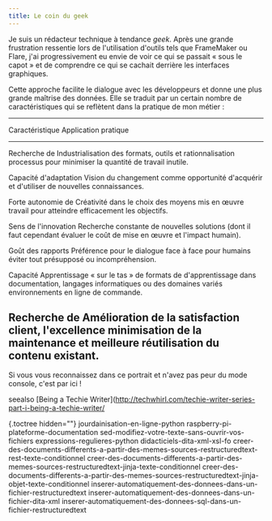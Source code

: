 ```yaml
---
title: Le coin du geek
---
```


Je suis un rédacteur technique à tendance *geek*. Après une grande
frustration ressentie lors de l'utilisation d'outils tels que
FrameMaker ou Flare, j'ai progressivement eu envie de voir ce qui se
passait « sous le capot » et de comprendre ce qui se cachait derrière
les interfaces graphiques.

Cette approche facilite le dialogue avec les développeurs et donne une
plus grande maîtrise des données. Elle se traduit par un certain nombre
de caractéristiques qui se reflètent dans la pratique de mon métier :

  -----------------------------------------------------------------------
  Caractéristique        Application pratique
  ---------------------- ------------------------------------------------
  Recherche de           Industrialisation des formats, outils et
  rationnalisation       processus pour minimiser la quantité de travail
                         inutile.

  Capacité d'adaptation Vision du changement comme opportunité
                         d'acquérir et d'utiliser de nouvelles
                         connaissances.

  Forte autonomie de     Créativité dans le choix des moyens mis en œuvre
  travail                pour atteindre efficacement les objectifs.

  Sens de l'innovation  Recherche constante de nouvelles solutions (dont
                         il faut cependant évaluer le coût de mise en
                         œuvre et l'impact humain).

  Goût des rapports      Préférence pour le dialogue face à face pour
  humains                éviter tout présupposé ou incompréhension.

  Capacité               Apprentissage « sur le tas » de formats de
  d'apprentissage dans  documentation, langages informatiques ou
  des domaines variés    environnements en ligne de commande.

  Recherche de           Amélioration de la satisfaction client,
  l'excellence          minimisation de la maintenance et meilleure
                         réutilisation du contenu existant.
  -----------------------------------------------------------------------

Si vous vous reconnaissez dans ce portrait et n'avez pas peur du mode
console, c'est par ici !

 seealso
\[Being a Techie
Writer\](<http://techwhirl.com/techie-writer-series-part-i-being-a-techie-writer/>


 {.toctree hidden=""}
jourdainisation-en-ligne-python raspberry-pi-plateforme-documentation
sed-modifiez-votre-texte-sans-ouvrir-vos-fichiers
expressions-regulieres-python didacticiels-dita-xml-xsl-fo
creer-des-documents-differents-a-partir-des-memes-sources-restructuredtext-rest-texte-conditionnel
creer-des-documents-differents-a-partir-des-memes-sources-restructuredtext-jinja-texte-conditionnel
creer-des-documents-differents-a-partir-des-memes-sources-restructuredtext-jinja-objet-texte-conditionnel
inserer-automatiquement-des-donnees-dans-un-fichier-restructuredtext
inserer-automatiquement-des-donnees-dans-un-fichier-dita-xml
inserer-automatiquement-des-donnees-sql-dans-un-fichier-restructuredtext

